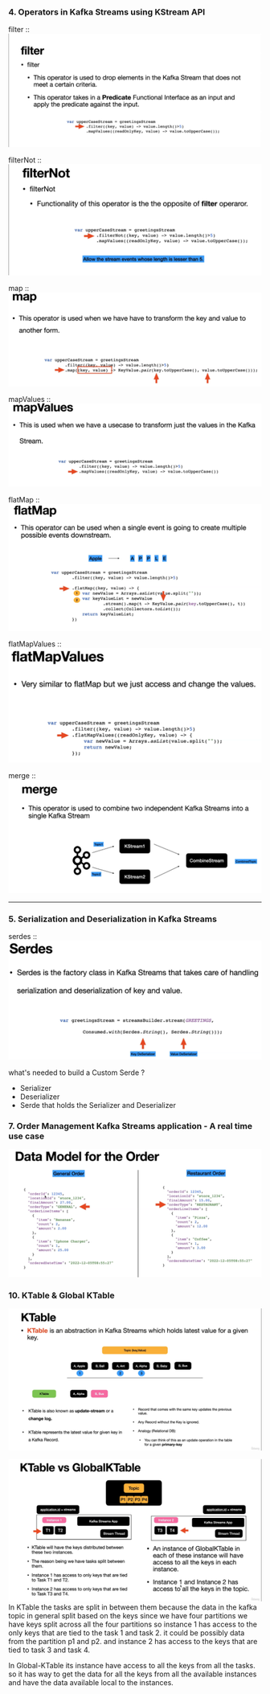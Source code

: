 
### 4. Operators in Kafka Streams using KStream API

filter ::
![filter.png](screenshots%2F4.%20Operators%20in%20Kafka%20Streams%20using%20KStream%20API%2Ffilter.png)

filterNot ::
![filterNot.png](screenshots%2F4.%20Operators%20in%20Kafka%20Streams%20using%20KStream%20API%2FfilterNot.png)

map ::
![map.png](screenshots%2F4.%20Operators%20in%20Kafka%20Streams%20using%20KStream%20API%2Fmap.png)

mapValues ::
![mapValues.png](screenshots%2F4.%20Operators%20in%20Kafka%20Streams%20using%20KStream%20API%2FmapValues.png)

flatMap ::
![flatMap.png](screenshots%2F4.%20Operators%20in%20Kafka%20Streams%20using%20KStream%20API%2FflatMap.png)

flatMapValues ::
![flatMapValues.png](screenshots%2F4.%20Operators%20in%20Kafka%20Streams%20using%20KStream%20API%2FflatMapValues.png)

merge ::
![merge.png](screenshots%2F4.%20Operators%20in%20Kafka%20Streams%20using%20KStream%20API%2Fmerge.png)


***

### 5. Serialization and Deserialization in Kafka Streams

serdes ::
![serdes.png](screenshots%2F5.%20Serialization%20and%20Deserialization%20in%20Kafka%20Streams%2Fserdes.png)


what's needed to build a Custom Serde ?
* Serializer
* Deserializer
* Serde that holds the Serializer and Deserializer

### 7. Order Management Kafka Streams application - A real time use case
![Data Model For The Order.png](screenshots%2F7.%20Order%20Management%20Kafka%20Streams%20application%20-%20A%20real%20time%20use%20case%2FData%20Model%20For%20The%20Order.png)




### 10. KTable & Global KTable
![1. Introduction to KTable API.png](screenshots%2F10.%20KTable%20%26%20Global%20KTable%2F1.%20Introduction%20to%20KTable%20API.png)


![5. GlobalKTable.png](screenshots%2F10.%20KTable%20%26%20Global%20KTable%2F5.%20GlobalKTable.png)
In KTable
the tasks are split in between them because the data in the kafka topic in general split based on the keys since we have four partitions
we have keys split across all the four partitions so instance 1 has access to the only keys that are tied to the task 1 and task 2. it could be possibly data from the partition p1 and p2.
and instance 2 has access to the keys that are tied to task 3 and task 4.

In Global-KTable its instance have access to all the keys from all the tasks.
so it has way to get the data for all the keys from all the available instances and have the data available local to the instances.





























































































































































































































































